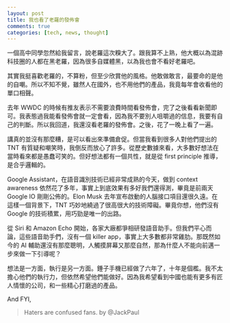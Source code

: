 ```yaml
---
layout: post
title: 我也看了老羅的發佈會
comments: true
categories: [tech, news, thought]
--- 
```



一個高中同學忽然給我留言，說老羅這次糗大了。跟我算不上熟，他大概以為混跡科技圈的人都在黑老羅，因為很多自媒體黑，以為我也會不看好老羅吧。

其實我挺喜歡老羅的，不算粉，但至少欣賞他的風格。他敢做敢言，最要命的是他的自嘲。所以不知不覺，雖然人在國外，也不用他們的產品，我竟每年會收看他的單口相聲。

去年 WWDC 的時候有推友表示不需要浪費時間看發佈會，完了之後看看新聞即可。我表態過我能看發佈會就一定會看，因為我不要別人咀嚼過的信息，我要有自己的判斷。所以我回道，我還沒看老羅的發佈會。之後，花了一晚上看了一遍。

講真的並沒有那麼糟，是可以看出來準備倉促。但當我看到很多人對他們提出的 TNT 有質疑和嘲笑時，我倒反而放心了許多。從歷史數據來看，大多數好想法在當時看來都是愚蠢可笑的。但好想法都有一個共性，就是從 first principle 推導，是合乎邏輯的。

Google Assistant，在語音識別技術已經非常成熟的今天，做到 context awareness 依然花了多年，事實上到底效果有多好我們還得測，畢竟是前兩天 Google IO 剛剛公佈的。Elon Musk 去年宣布啟動的人腦接口項目還很久遠。在這樣一個背景下，TNT 巧妙地繞過了很高很大的技術障礙。畢竟你想，他們沒有 Google 的技術積累，用巧勁是唯一的出路。

從 Siri 和 Amazon Echo 開始，各家大廠都爭相研發語音助手。但我們平心而論，這些語音助手們，沒有一個 killer app，事實上大多數都非常雞肋。那既然如今的 AI 輔助還沒有那麼聰明，人觸摸屏幕又那麼自然，那為什麼人不能向前邁一步來做一下引導呢？

想法是一方面，執行是另一方面。錘子手機已經做了六年了，十年是個檻。我不太擔心他們的執行力，但依然希望他們能做好。因為我希望看到中國也能有更多有匠人情懷的公司，和一些精心打磨過的產品。

And FYI, 
> Haters are confused fans.   by @JackPaul

